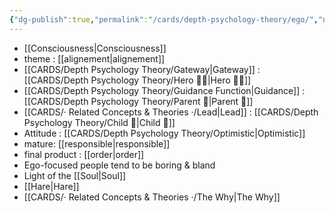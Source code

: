 ```yaml
---
{"dg-publish":true,"permalink":"/cards/depth-psychology-theory/ego/","noteIcon":"","created":"2022-12-21T17:09:42.235+01:00","updated":"2023-04-19T23:45:46.578+02:00"}
---
```



- [[Consciousness\|Consciousness]]
- theme : [[alignement\|alignement]]
- [[CARDS/Depth Psychology Theory/Gateway\|Gateway]] : [[CARDS/Depth Psychology Theory/Hero 🦸‍♂️\|Hero 🦸‍♂️]] 
- [[CARDS/Depth Psychology Theory/Guidance Function\|Guidance]] : [[CARDS/Depth Psychology Theory/Parent 🤨\|Parent 🤨]] 
- [[CARDS/· Related Concepts & Theories ·/Lead\|Lead]] : [[CARDS/Depth Psychology Theory/Child 👼\|Child 👼]]
- Attitude : [[CARDS/Depth Psychology Theory/Optimistic\|Optimistic]]
- mature: [[responsible\|responsible]]    
- final product : [[order\|order]] 
- Ego-focused people tend to be boring & bland
- Light of the [[Soul\|Soul]]
- [[Hare\|Hare]]
- [[CARDS/· Related Concepts & Theories ·/The Why\|The Why]]